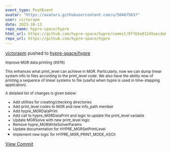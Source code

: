 ```yaml
---
event_type: PushEvent
avatar: "https://avatars.githubusercontent.com/u/50467563?"
user: victorapm
date: 2023-10-13
repo_name: hypre-space/hypre
html_url: https://github.com/hypre-space/hypre/commit/8ff65e81245aecde654854a85fdf1df8ed12db75
repo_url: https://github.com/hypre-space/hypre
---
```


<a href='https://github.com/victorapm' target='_blank'>victorapm</a> pushed to <a href='https://github.com/hypre-space/hypre' target='_blank'>hypre-space/hypre</a>

<small>Improve MGR data printing (#976)

This enhances what print_level can achieve in MGR. Particularly, now we can dump linear system info to files according to the print_level code. We also have the ability now of printing a sequence of linear systems to file (useful when hypre is used in time-stepping application).

A detailed list of changes is given below:

* Add utilities for creating/checking directories
* Add print_level codes to MGR and new info_path member
* Add hypre_MGRDataPrint
* Add call to hypre_MGRDataPrint and logic to update the print_level variable
* Update MGRSolve with new print_level logic
* Remove hypre_MGRWriteSolverParams
* Update documentation for HYPRE_MGRSetPrintLevel
* Implement new logic for HYPRE_MGR_PRINT_MODE_ASCII</small>

<a href='https://github.com/hypre-space/hypre/commit/8ff65e81245aecde654854a85fdf1df8ed12db75' target='_blank'>View Commit</a>